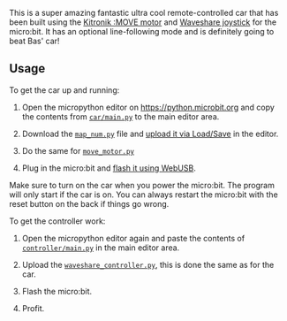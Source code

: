 This is a super amazing fantastic ultra cool remote-controlled car that has been built using the [Kitronik :MOVE motor](https://opencircuit.nl/Product/Kitronik-MOVE-Motor-voor-de-BBC-micro-bit) and [Waveshare joystick](https://www.waveshare.com/joystick-for-micro-bit.htm) for the micro:bit. It has an optional line-following mode and is definitely going to beat Bas' car!

## Usage

To get the car up and running:

1. Open the micropython editor on <https://python.microbit.org> and copy the contents from [`car/main.py`](car/main.py) to the main editor area.

2. Download the [`map_num.py`](car/map_num.py) file and [upload it via Load/Save](https://support.microbit.org/support/solutions/articles/19000098018-files-and-modules-in-the-python-editor) in the editor.

3. Do the same for [`move_motor.py`](car/move_motor.py)

4. Plug in the micro:bit and [flash it using WebUSB](https://support.microbit.org/support/solutions/articles/19000105428-webusb-troubleshooting).

Make sure to turn on the car when you power the micro:bit. The program will only start if the car is on. You can always restart the micro:bit with the reset button on the back if things go wrong.

To get the controller work:

1. Open the micropython editor again and paste the contents of [`controller/main.py`](controller/main.py) in the main editor area.

2. Upload the [`waveshare_controller.py`](car/waveshare_controller.py), this is done the same as for the car.

3. Flash the micro:bit.

4. Profit.
